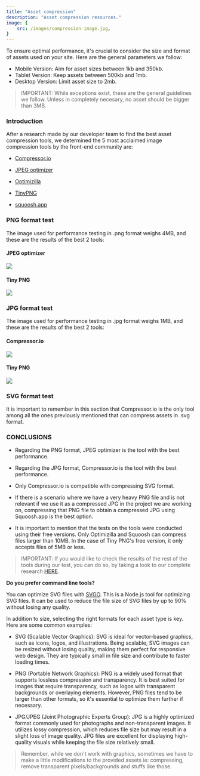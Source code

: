 ```yaml
---
title: "Asset compression"
description: "Asset compression resources."
image: {
    src: /images/compression-image.jpg,
}
---
```


To ensure optimal performance, it's crucial to consider the size and format of assets used on your site. Here are the general parameters we follow:

- Mobile Version: Aim for asset sizes between 1kb and 350kb.
- Tablet Version: Keep assets between 500kb and 1mb.
- Desktop Version: Limit asset size to 2mb.

>IMPORTANT: While exceptions exist, these are the general guidelines we follow. Unless in completely necesary, no asset should be bigger than 3MB.

### Introduction
After a research made by our developer team to find the best asset compression tools, we determined the 5 most acclaimed image compression tools by the front-end community are:


- <a href="https://compressor.io/" target="_blank">Compressor.io</a>

- <a href="https://jpeg-optimizer.com/" target="_blank">JPEG optimizer</a>

- <a href="https://imagecompressor.com/" target="_blank">Optimizilla</a>

- <a href="https://tinypng.com/" target="_blank">TinyPNG</a>

- <a href="https://squoosh.app/" target="_blank">squoosh.app</a>

### PNG format test

The image used for performance testing in .png format weighs 4MB, and these are the results of the best 2 tools:

#### JPEG optimizer
<img src="/images/jpegoptimizerpng.png">

#### Tiny PNG
<img src="/images/tinypngpng.png">

### JPG format test
The image used for performance testing in .jpg format weighs 1MB, and these are the results of the best 2 tools:

#### Compressor.io
<img src="/images/compressoriojpg.png">

#### Tiny PNG
<img src="/images/tinypngjpg.png">

### SVG format test
It is important to remember in this section that Compressor.io is the only tool among all the ones previously mentioned that can compress assets in .svg format.

### CONCLUSIONS

- Regarding the PNG format, JPEG optimizer is the tool with the best performance.

- Regarding the JPG format, Compressor.io is the tool with the best performance.

- Only Compressor.io is compatible with compressing SVG format.

- If there is a scenario where we have a very heavy PNG file and is not relevant if we use it as a compressed JPG in the project we are working on, compressing that PNG file to obtain a compressed JPG using Squoosh.app is the best option.

- It is important to mention that the tests on the tools were conducted using their free versions. Only Optimizilla and Squoosh can compress files larger than 10MB. In the case of Tiny PNG's free version, it only accepts files of 5MB or less.


> IMPORTANT: If you would like to check the results of the rest of the tools during our test, you can do so, by taking a look to our complete research <a href="https://docs.google.com/document/d/1yuBmqcXYEPBZDlnMtmNOlVGOT4PBck1c/edit?usp=sharing&ouid=111006603447264063807&rtpof=true&sd=true">HERE</a>.

**Do you prefer command line tools?**

You can optimize SVG files with <a href="https://github.com/svg/svgo" target="_blank">SVGO</a>. This  is a Node.js tool for optimizing SVG files. It can be used to reduce the file size of SVG files by up to 90% without losing any quality.

In addition to size, selecting the right formats for each asset type is key. Here are some common examples:

- SVG (Scalable Vector Graphics): SVG is ideal for vector-based graphics, such as icons, logos, and illustrations. Being scalable, SVG images can be resized without losing quality, making them perfect for responsive web design. They are typically small in file size and contribute to faster loading times.

- PNG (Portable Network Graphics): PNG is a widely used format that supports lossless compression and transparency. It is best suited for images that require transparency, such as logos with transparent backgrounds or overlaying elements. However, PNG files tend to be larger than other formats, so it's essential to optimize them further if necessary.

- JPG/JPEG (Joint Photographic Experts Group): JPG is a highly optimized format commonly used for photographs and non-transparent images. It utilizes lossy compression, which reduces file size but may result in a slight loss of image quality. JPG files are excellent for displaying high-quality visuals while keeping the file size relatively small.

>Remember, while we don't work with graphics, sometimes we have to make a little modifications to the provided assets ie: compressing, remove transparent pixels/backgrounds and stuffs like those.